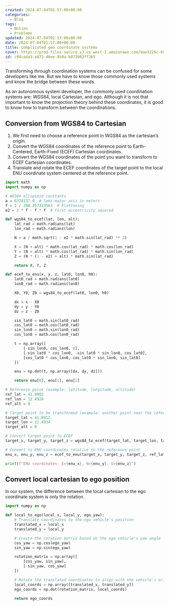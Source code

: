 ```yaml
---
created: 2024-07-04T01:57:00+00:00
categories:
  - Blog
tags:
  - Notion
  - Problems
updated: 2024-07-04T02:13:00+00:00
date: 2024-07-04T01:57:00+00:00
title: complicated geo coordinate systems
cover: https://prod-files-secure.s3.us-west-2.amazonaws.com/9ae3228c-6982-46ec-8946-abb7d53f72af/50591284-f16a-4e30-a23d-6c56f8b07ceb/IMG_0091.jpeg?X-Amz-Algorithm=AWS4-HMAC-SHA256&X-Amz-Content-Sha256=UNSIGNED-PAYLOAD&X-Amz-Credential=ASIAZI2LB466RE3ATVO3%2F20250427%2Fus-west-2%2Fs3%2Faws4_request&X-Amz-Date=20250427T065446Z&X-Amz-Expires=3600&X-Amz-Security-Token=IQoJb3JpZ2luX2VjEL3%2F%2F%2F%2F%2F%2F%2F%2F%2F%2FwEaCXVzLXdlc3QtMiJHMEUCIFoQ5Rt%2FRRa16YMIXqWSEYFV4D1ezQ4F%2BzYfubufrzQAAiEAqCquw5zN9RJtF68z7NGgASwUkR5sbxcvKwUd9yueR2kq%2FwMIVhAAGgw2Mzc0MjMxODM4MDUiDPMDzd93eoXEIDqDLSrcA1SCT%2FJpRwEWtakO8AfSr%2FHqKeRuu9Ve%2B3a591JGZiWAZdljn9fRxUu1bHj9AtoEfciORkziWxE8jFlcONlg%2BOmx0PEpklktIIE8zuSfJKgdML9Z0JPoLtjADi17ye2s5QaHN3J10DMxqsJUNKcGp1lGvfOd4Wz2RgF94rKmept0Ll6LF4TUOkVoilCJc7luiRB7%2BkB0piKKahFhKfkAq%2BwHmoRHh%2BL1xDijy%2FjqNjue6Y2BCOD2eLT9DsdehDrYjqahsITz2YXVx%2FjRW7Ap1SE%2FGSLwqnfCnYYSMpefbLQ0h7kBtOcAwj14Rln%2B5FS35tpf%2BtfqCBTJl7TN%2FTz6dKtIlVTsxG7sY1f5DAqJkLnSm20ThGa%2BrzXz3ysLWZL7F05%2Fn1pgEnER%2BjMywJJRXQxmYgRdZwVEdEMl0GSSMkFgolZwp7aChlFmhb7DbECh0h0K%2Bz1MsULDZJC32CzAwpdIPP5Kg6Y0FrvG9Qg7QtLNJM0J4mQ9U%2FARh%2BfF6rEckpFdL%2B%2F711lgsJ%2FCNIOZkSBIK6AxZ4YVZlbfjTaafryOIFYfnWHpmWOt%2FWhocnpitXsO0FragTS1XNX8sfmhBYEwN5zW2dNyPAwFoxYFyURUKbVJ02JWd0Ing%2FXTMILttsAGOqUBQGcYz3CQedE4Np7XItA5MMbwQHElE%2BpdRRCP8VetOiqktEeccREZIo0aVsXk%2FMgMeZR%2FDabExAX4wgBirH9qN%2FYeCu6XO2DDLz2CKfs4vzH9CrUxT2LqW3ql8kIm0sHe4%2FO1qRvALiGJaUfza%2FQsLk3kuaVlxUQBcGFg2l%2FIeRwF1HLLX%2B%2FtyWrfaNWtYryL4X1nHtuN5iT8SaiqJbOd6Cx%2Fq9hX&X-Amz-Signature=9632ba89f2de0bd2d9747b6097a2ffcfe89b5f27b0b9878d527b38a73a89e482&X-Amz-SignedHeaders=host&x-id=GetObject
id: c94cada3-a872-46ee-959a-b073902ff265
---
```


Transforming through coordination systems can be confused for some developers like me. But we have to know those commonly used systems and know the bridge between these words.

As an autonomous system developer, the commonly used coordination systems are: WGS84, local Cartesian, and ego. Although it is not that important to know the projection theory behind these coordinates, it is good to know how to transform between the coordinations.

## Conversion from WGS84 to Cartesian

1. We first need to choose a reference point in WGS84 as the cartesian’s origin.
2. Convert the WGS84 coordinates of the reference point to Earth-Centered, Earth-Fixed (ECEF) Cartesian coordinates.
3. Convert the WGS84 coordinates of the point you want to transform to ECEF Cartesian coordinates.
4. Translate and rotate the ECEF coordinates of the target point to the local ENU coordinate system centered at the reference point.

```python
import math
import numpy as np

# WGS84 ellipsoid constants
a = 6378137.0  # Semi-major axis in meters
f = 1 / 298.257223563  # Flattening
e2 = 2 * f - f * f  # First eccentricity squared

def wgs84_to_ecef(lat, lon, alt):
    lat_rad = math.radians(lat)
    lon_rad = math.radians(lon)

    N = a / math.sqrt(1 - e2 * math.sin(lat_rad) ** 2)

    X = (N + alt) * math.cos(lat_rad) * math.cos(lon_rad)
    Y = (N + alt) * math.cos(lat_rad) * math.sin(lon_rad)
    Z = (N * (1 - e2) + alt) * math.sin(lat_rad)

    return X, Y, Z

def ecef_to_enu(x, y, z, lat0, lon0, h0):
    lat0_rad = math.radians(lat0)
    lon0_rad = math.radians(lon0)

    X0, Y0, Z0 = wgs84_to_ecef(lat0, lon0, h0)

    dx = x - X0
    dy = y - Y0
    dz = z - Z0

    sin_lat0 = math.sin(lat0_rad)
    cos_lat0 = math.cos(lat0_rad)
    sin_lon0 = math.sin(lon0_rad)
    cos_lon0 = math.cos(lon0_rad)

    t = np.array([
        [-sin_lon0, cos_lon0, 0],
        [-sin_lat0 * cos_lon0, -sin_lat0 * sin_lon0, cos_lat0],
        [cos_lat0 * cos_lon0, cos_lat0 * sin_lon0, sin_lat0]
    ])

    enu = np.dot(t, np.array([dx, dy, dz]))

    return enu[0], enu[1], enu[2]

# Reference point (example: latitude, longitude, altitude)
ref_lat = 41.8902
ref_lon = 12.4924
ref_alt = 0

# Target point to be transformed (example: another point near the reference)
target_lat = 41.8912
target_lon = 12.4934
target_alt = 0

# Convert target point to ECEF
target_x, target_y, target_z = wgs84_to_ecef(target_lat, target_lon, target_alt)

# Convert to ENU coordinates relative to the reference point
enu_x, enu_y, enu_z = ecef_to_enu(target_x, target_y, target_z, ref_lat, ref_lon, ref_alt)

print(f"ENU coordinates: E={enu_x}, N={enu_y}, U={enu_z}")

```

## Convert local cartesian to ego position

In our system, the difference between the local cartesian to the ego coordinate system is only the rotation.

```python
import numpy as np

def local_to_ego(local_x, local_y, ego_yaw):
    # Translate coordinates to the ego vehicle's position
    translated_x = local_x
    translated_y = local_y

    # Create the rotation matrix based on the ego vehicle's yaw angle
    cos_yaw = np.cos(ego_yaw)
    sin_yaw = np.sin(ego_yaw)

    rotation_matrix = np.array([
        [cos_yaw, sin_yaw],
        [-sin_yaw, cos_yaw]
    ])

    # Rotate the translated coordinates to align with the vehicle's orientation
    local_coords = np.array([translated_x, translated_y])
    ego_coords = np.dot(rotation_matrix, local_coords)

    return ego_coords

```
